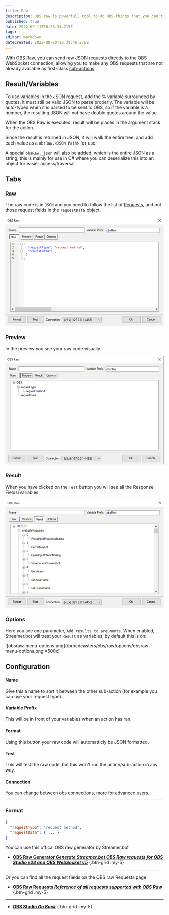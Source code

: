 ```yaml
---
title: Raw
description: OBS raw is powerfull tool to do OBS things that you can't do in regular sub-actions.
published: true
date: 2022-09-11T16:28:31.215Z
tags: 
editor: markdown
dateCreated: 2022-08-20T18:39:46.278Z
---
```


With OBS Raw, you can send raw JSON requests directly to the OBS WebSocket connection, allowing you to make any OBS requests that are not already available as first-class [sub-actions](/en/Sub-Actions/OBS)

## Result/Variables
To use variables in the JSON request, add the % variable surrounded by quotes, it must still be valid JSON to parse properly.  The variable will be auto-typed when it is parsed to be sent to OBS, so if the variable is a number, the resulting JSON will not have double quotes around the value.

When the OBS Raw is executed, result will be places in the argument stack for the action.

Since the result is returned in JSON, it will walk the entire tree, and add each value as a `obsRaw.<JSON Path>` for use.

A special `obsRaw._json` will also be added, which is the entire JSON as a string, this is mainly for use in C# where you can deserialize this into an object for easier access/traversal.

## Tabs
### Raw
The raw code is in `JSON` and you need to follow the list of [Requests](/en/Broadcasters/OBS/Requests), and put those request fields in the `requestData` object.

![obsraw-menu-raw-default.png](/broadcasters/obs/raw/raw/obsraw-menu-raw-default.png)

### Preview
In the preview you see your raw code visually.

![obsraw-menu-preview.png](/broadcasters/obs/raw/preview/obsraw-menu-preview.png)

### Result
When you have clicked on the `Test` button you will see all the Response Fields/Variables.

![obsraw-menu-result-request-getversion.png](/broadcasters/obs/raw/result/obsraw-menu-result-request-getversion.png)

### Options
Here you see one parameter, `Add results to arguments`. 
When enabled, Streamer.bot will treat your `Result` as variables, by default this is on:

![obsraw-menu-options.png](/broadcasters/obs/raw/options/obsraw-menu-options.png =500x)

## Configuration
#### Name
Give this a name to sort it between the other sub-action (for example you can use your request type).

#### Variable Prefix
This will be in front of your variables when an action has ran.

#### Format
Using this button your raw code will automatticly be JSON formatted.

#### Test
This will test the raw code, but this won't run the action/sub-action in any way.

#### Connection
You can change between obs connections, more for advanced users.

***

### Format
```json
{
  "requestType": "request method",
  "requestData": { ... }
}
```
You can use this offical OBS raw generator by Streamer.bot
- [<i class="mdi mdi-application text--obs"></i>**OBS Raw Generator *Generate Streamer.bot OBS Raw requests for OBS Studio v28 and OBS WebSocket v5***](https://obs-raw.streamer.bot)
{.btn-grid .my-5}

---

Or you can find all the request fields on the OBS raw Requests page
- [<i class="mdi mdi-frequently-asked-questions text--obs"></i>**OBS Raw Requests *Reference of all requests supported with OBS Raw***](/en/Broadcasters/OBS/Requests)
{.btn-grid .my-5}

---

- [<i class="mdi mdi-chevron-left"></i> **OBS Studio *Go Back***](/en/Sub-Actions/OBS)
{.btn-grid .my-5}